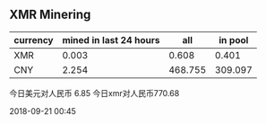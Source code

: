 ## XMR Minering

|currency|mined in last 24 hours|all|in pool|
|---|---|---|---|
|XMR|0.003|0.608|0.401|
|CNY|2.254|468.755|309.097|

今日美元对人民币 6.85	今日xmr对人民币770.68


2018-09-21 00:45